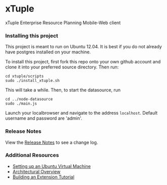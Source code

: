 xTuple
======

xTuple Enterprise Resource Planning Mobile-Web client


### Installing this project

This project is meant to run on Ubuntu 12.04. It is best if you do
not already have postgres installed on your machine.

To install this project, first fork this repo onto your own github account
and clone it into your preferred source directory. Then run:

    cd xtuple/scripts
    sudo ./install_xtuple.sh

This will take a while. Then, to start the datasource, run

    cd ../node-datasource
    sudo ./main.js

Launch your localbrowser and navigate to the address `localhost`. Default username and password are 'admin'.

### Release Notes

View the [Release Notes](RELEASE.md) to see a change log.

### Additional Resources

  * [Setting up an Ubuntu Virtual Machine](https://github.com/xtuple/xtuple/blob/master/docs/UBUNTU_SETUP.md)
  * [Architectural Overview](https://github.com/xtuple/xtuple/blob/master/docs/OVERVIEW.md)
  * [Building an Extension Tutorial](https://github.com/xtuple/xtuple-extensions/blob/master/docs/TUTORIAL.md)
